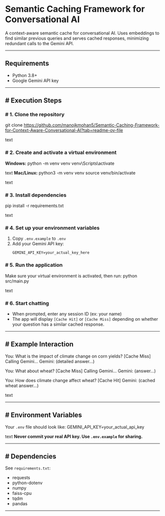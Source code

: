 # Semantic Caching Framework for Conversational AI

A context-aware semantic cache for conversational AI. Uses embeddings to find similar previous queries and serves cached responses, minimizing redundant calls to the Gemini API.

---

## Requirements

- Python 3.8+
- Google Gemini API key

---

## # Execution Steps

### # 1. Clone the repository

git clone https://github.com/manojkmohan5/Semantic-Caching-Framework-for-Context-Aware-Conversational-AI?tab=readme-ov-file

text

### # 2. Create and activate a virtual environment

**Windows:**
python -m venv venv
venv\Scripts\activate

text
**Mac/Linux:**
python3 -m venv venv
source venv/bin/activate

text

### # 3. Install dependencies

pip install -r requirements.txt

text

### # 4. Set up your environment variables

1. Copy `.env.example` to `.env`
2. Add your Gemini API key:
    ```
    GEMINI_API_KEY=your_actual_key_here
    ```

### # 5. Run the application

Make sure your virtual environment is activated, then run:
python src/main.py

text

### # 6. Start chatting

- When prompted, enter any session ID (ex: your name)
- The app will display `[Cache Hit]` or `[Cache Miss]` depending on whether your question has a similar cached response.

---

## # Example Interaction

You: What is the impact of climate change on corn yields?
[Cache Miss] Calling Gemini...
Gemini: (detailed answer...)

You: What about wheat?
[Cache Miss] Calling Gemini...
Gemini: (answer...)

You: How does climate change affect wheat?
[Cache Hit]
Gemini: (cached wheat answer...)

text

---

## # Environment Variables

Your `.env` file should look like:
GEMINI_API_KEY=your_actual_api_key

text
**Never commit your real API key. Use `.env.example` for sharing.**

---

## # Dependencies

See `requirements.txt`:
- requests
- python-dotenv
- numpy
- faiss-cpu
- tqdm
- pandas

---
